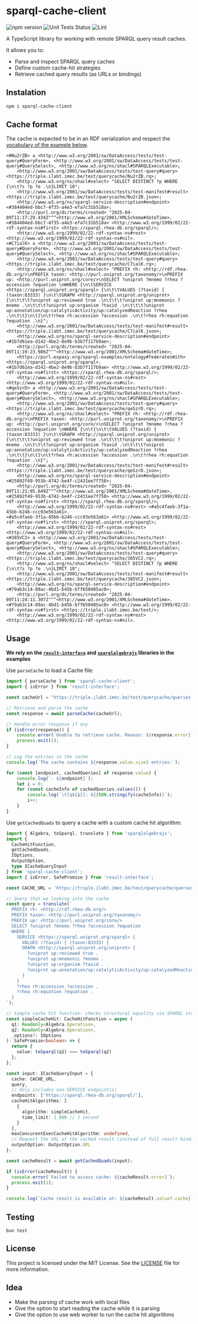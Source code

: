 # sparql-cache-client


![npm version](https://img.shields.io/npm/v/sparql-cache-client)
![Unit Tests Status](https://img.shields.io/github/actions/workflow/status/constraintAutomaton/cache-query-triple-project/ci.yml?label=unit+test
)
![Lint](https://img.shields.io/github/actions/workflow/status/constraintAutomaton/cache-query-triple-project/format.yml?label=linter
)

A TypeScript library for working with remote SPARQL query result caches.

It allows you to:

- Parse and inspect SPARQL query caches
- Define custom cache-hit strategies
- Retrieve cached query results (as URLs or bindings)

## Instalation

```bash
npm i sparql-cache-client
```

## Cache format

The cache is expected to be in an RDF serialization and respect the [vocabulary of the example below](./cache_example.ttl). 

```ttl
<#Nu2rZB> a <http://www.w3.org/2001/sw/DataAccess/tests/test-query#QueryForm>, <http://www.w3.org/2001/sw/DataAccess/tests/test-query#QuerySelect>, <http://www.w3.org/ns/shacl#SPARQLExecutable>;
    <http://www.w3.org/2001/sw/DataAccess/tests/test-query#query> <https://triple.ilabt.imec.be/test/querycache/Nu2rZB.rq>;
    <http://www.w3.org/ns/shacl#select> "SELECT DISTINCT ?p WHERE {\n\t?s ?p ?o .\n}LIMIT 10";
    <http://www.w3.org/2001/sw/DataAccess/tests/test-manifest#result> <https://triple.ilabt.imec.be/test/querycache/Nu2rZB.json>;
    <http://www.w3.org/ns/sparql-service-description#endpoint> <#384404ed-bbc7-4f35-a4e3-efa7c31b518a>;
    <http://purl.org/dc/terms/created> "2025-04-09T11:17:29.434Z"^^<http://www.w3.org/2001/XMLSchema#dateTime>.
<#384404ed-bbc7-4f35-a4e3-efa7c31b518a> <http://www.w3.org/1999/02/22-rdf-syntax-ns#first> <https://sparql.rhea-db.org/sparql/>;
    <http://www.w3.org/1999/02/22-rdf-syntax-ns#rest> <http://www.w3.org/1999/02/22-rdf-syntax-ns#nil>.
<#C7ialK> a <http://www.w3.org/2001/sw/DataAccess/tests/test-query#QueryForm>, <http://www.w3.org/2001/sw/DataAccess/tests/test-query#QuerySelect>, <http://www.w3.org/ns/shacl#SPARQLExecutable>;
    <http://www.w3.org/2001/sw/DataAccess/tests/test-query#query> <https://triple.ilabt.imec.be/test/querycache/C7ialK.rq>;
    <http://www.w3.org/ns/shacl#select> "PREFIX rh: <http://rdf.rhea-db.org/>\nPREFIX taxon: <http://purl.uniprot.org/taxonomy/>\nPREFIX up: <http://purl.uniprot.org/core/>\nSELECT ?uniprot ?mnemo ?rhea ?accession ?equation \nWHERE {\n\tSERVICE <https://sparql.uniprot.org/sparql> {\n\t\tVALUES (?taxid) { (taxon:83333) }\n\t\tGRAPH <http://sparql.uniprot.org/uniprot> {\n\t\t\t?uniprot up:reviewed true .\n\t\t\t?uniprot up:mnemonic ?mnemo .\n\t\t\t?uniprot up:organism ?taxid .\n\t\t\t?uniprot up:annotation/up:catalyticActivity/up:catalyzedReaction ?rhea .\n\t\t}\n\t}\n\t?rhea rh:accession ?accession .\n\t?rhea rh:equation ?equation .\n}";
    <http://www.w3.org/2001/sw/DataAccess/tests/test-manifest#result> <https://triple.ilabt.imec.be/test/querycache/C7ialK.json>;
    <http://www.w3.org/ns/sparql-service-description#endpoint> <#1b7d61ea-d142-4be2-8e9b-b3b7f117b9ae>;
    <http://purl.org/dc/terms/created> "2025-04-09T11:19:23.986Z"^^<http://www.w3.org/2001/XMLSchema#dateTime>;
    <https://purl.expasy.org/sparql-examples/ontology#federatesWith> <https://sparql.uniprot.org/sparql>.
<#1b7d61ea-d142-4be2-8e9b-b3b7f117b9ae> <http://www.w3.org/1999/02/22-rdf-syntax-ns#first> <https://sparql.rhea-db.org/sparql/>;
    <http://www.w3.org/1999/02/22-rdf-syntax-ns#rest> <http://www.w3.org/1999/02/22-rdf-syntax-ns#nil>.
<#qeSzrD> a <http://www.w3.org/2001/sw/DataAccess/tests/test-query#QueryForm>, <http://www.w3.org/2001/sw/DataAccess/tests/test-query#QuerySelect>, <http://www.w3.org/ns/shacl#SPARQLExecutable>;
    <http://www.w3.org/2001/sw/DataAccess/tests/test-query#query> <https://triple.ilabt.imec.be/test/querycache/qeSzrD.rq>;
    <http://www.w3.org/ns/shacl#select> "PREFIX rh: <http://rdf.rhea-db.org/>\nPREFIX taxon: <http://purl.uniprot.org/taxonomy/>\nPREFIX up: <http://purl.uniprot.org/core/>\nSELECT ?uniprot ?mnemo ?rhea ?accession ?equation \nWHERE {\n\t{\n\t\tVALUES (?taxid) { (taxon:83333) }\n\t\tGRAPH <http://sparql.uniprot.org/uniprot> {\n\t\t\t?uniprot up:reviewed true .\n\t\t\t?uniprot up:mnemonic ?mnemo .\n\t\t\t?uniprot up:organism ?taxid .\n\t\t\t?uniprot up:annotation/up:catalyticActivity/up:catalyzedReaction ?rhea .\n\t\t}\n\t}\n\t?rhea rh:accession ?accession .\n\t?rhea rh:equation ?equation .\n}";
    <http://www.w3.org/2001/sw/DataAccess/tests/test-manifest#result> <https://triple.ilabt.imec.be/test/querycache/qeSzrD.json>;
    <http://www.w3.org/ns/sparql-service-description#endpoint> <#25892f49-953b-4742-be4f-c2431ee7f758>;
    <http://purl.org/dc/terms/created> "2025-04-09T11:21:05.649Z"^^<http://www.w3.org/2001/XMLSchema#dateTime>.
<#25892f49-953b-4742-be4f-c2431ee7f758> <http://www.w3.org/1999/02/22-rdf-syntax-ns#first> <https://sparql.rhea-db.org/sparql/>;
    <http://www.w3.org/1999/02/22-rdf-syntax-ns#rest> <#a5c4faeb-3f1a-45bb-b246-ccc93e563a61>.
<#a5c4faeb-3f1a-45bb-b246-ccc93e563a61> <http://www.w3.org/1999/02/22-rdf-syntax-ns#first> <https://sparql.uniprot.org/sparql>;
    <http://www.w3.org/1999/02/22-rdf-syntax-ns#rest> <http://www.w3.org/1999/02/22-rdf-syntax-ns#nil>.
<#385VC2> a <http://www.w3.org/2001/sw/DataAccess/tests/test-query#QueryForm>, <http://www.w3.org/2001/sw/DataAccess/tests/test-query#QuerySelect>, <http://www.w3.org/ns/shacl#SPARQLExecutable>;
    <http://www.w3.org/2001/sw/DataAccess/tests/test-query#query> <https://triple.ilabt.imec.be/test/querycache/385VC2.rq>;
    <http://www.w3.org/ns/shacl#select> "SELECT DISTINCT ?p WHERE {\n\t?s ?p ?o .\n}LIMIT 10";
    <http://www.w3.org/2001/sw/DataAccess/tests/test-manifest#result> <https://triple.ilabt.imec.be/test/querycache/385VC2.json>;
    <http://www.w3.org/ns/sparql-service-description#endpoint> <#79ab3c14-89ac-4bd1-b45b-bff650405ac0>;
    <http://purl.org/dc/terms/created> "2025-04-09T11:24:11.307Z"^^<http://www.w3.org/2001/XMLSchema#dateTime>.
<#79ab3c14-89ac-4bd1-b45b-bff650405ac0> <http://www.w3.org/1999/02/22-rdf-syntax-ns#first> <https://triple.ilabt.imec.be/test/>;
    <http://www.w3.org/1999/02/22-rdf-syntax-ns#rest> <http://www.w3.org/1999/02/22-rdf-syntax-ns#nil>.
```

## Usage

**We rely on the [`result-interface`](https://www.npmjs.com/package/result-interface) and [`sparqlalgebrajs`](https://www.npmjs.com/package/sparqlalgebrajs) libraries in the examples**

Use `parseCache` to load a Cache file:

```ts
import { parseCache } from 'sparql-cache-client';
import { isError } from 'result-interface';

const cacheUrl = "https://triple.ilabt.imec.be/test/querycache/queries.ttl";

// Retrieve and parse the cache
const response = await parseCache(cacheUrl);

// Handle error response if any
if (isError(response)) {
    console.error(`Unable to retrieve cache. Reason: ${response.error}`);
    process.exit(1);
}

// Log the entries in the cache
console.log(`The cache contains ${response.value.size} entries:`);

for (const [endpoint, cachedQueries] of response.value) {
    console.log(`- ${endpoint}`);
    let i = 0;
    for (const cacheInfo of cachedQueries.values()) {
        console.log(`\t[q${i}]: ${JSON.stringify(cacheInfo)}`);
        i++;
    }
}
```
Use `getCachedQuads` to query a cache with a custom cache hit algorithm:

```ts
import { Algebra, toSparql, translate } from 'sparqlalgebrajs';
import {
  CacheHitFunction,
  getCachedQuads,
  IOptions,
  OutputOption,
  type ICacheQueryInput
} from 'sparql-cache-client';
import { isError, SafePromise } from 'result-interface';

const CACHE_URL = 'https://triple.ilabt.imec.be/test/querycache/queries.ttl';

// Query that we looking into the cache
const query = translate(`
  PREFIX rh: <http://rdf.rhea-db.org/>
  PREFIX taxon: <http://purl.uniprot.org/taxonomy/>
  PREFIX up: <http://purl.uniprot.org/core/>
  SELECT ?uniprot ?mnemo ?rhea ?accession ?equation 
  WHERE {
    SERVICE <https://sparql.uniprot.org/sparql> {
      VALUES (?taxid) { (taxon:83333) }
      GRAPH <http://sparql.uniprot.org/uniprot> {
        ?uniprot up:reviewed true .
        ?uniprot up:mnemonic ?mnemo .
        ?uniprot up:organism ?taxid .
        ?uniprot up:annotation/up:catalyticActivity/up:catalyzedReaction ?rhea .
      }
    }
    ?rhea rh:accession ?accession .
    ?rhea rh:equation ?equation .
  }
`);

// Simple cache hit function: checks structural equality via SPARQL string comparison
const simpleCacheHit: CacheHitFunction = async (
  q1: Readonly<Algebra.Operation>,
  q2: Readonly<Algebra.Operation>,
  _options?: IOptions
): SafePromise<boolean> => {
  return {
    value: toSparql(q1) === toSparql(q2)
  };
};

const input: ICacheQueryInput = {
  cache: CACHE_URL,
  query,
  // Only includes non-SERVICE endpoint(s)
  endpoints: ['https://sparql.rhea-db.org/sparql/'],
  cacheHitAlgorithms: [
    {
      algorithm: simpleCacheHit,
      time_limit: 1_000 // 1 second
    }
  ],
  maxConcurentExecCacheHitAlgorithm: undefined,
  // Request the URL of the cached result (instead of full result bindings)
  outputOption: OutputOption.URL
};

const cacheResult = await getCachedQuads(input);

if (isError(cacheResult)) {
  console.error(`Failed to access cache: ${cacheResult.error}`);
  process.exit(1);
}

console.log(`Cache result is available at: ${cacheResult.value?.cache}`);

```


## Testing

```
bun test
```
## License

This project is licensed under the MIT License. See the [LICENSE](./LICENSE) file for more information.

## Idea

- Make the parsing of cache work with local files
- Give the option to start reading the cache while it is parsing
- Give the option to use web worker to run the cache hit algorithms